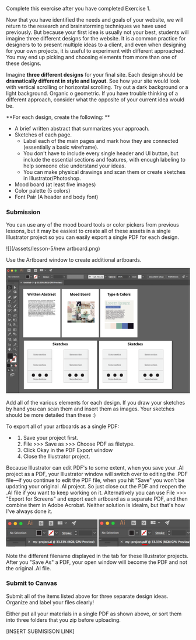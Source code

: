 Complete this exercise after you have completed Exercise 1.

Now that you have identified the needs and goals of your website, we will return to the research and brainstorming techniques we have used previously. But because your first idea is usually not your best, students will imagine three different designs for the website. It is a common practice for designers to to present multiple ideas to a client, and even when designing for your own projects, it is useful to experiment with different approached. You may end up picking and choosing elements from more than one of these designs.

Imagine **three different designs** for your final site. Each design should be **dramatically different in style and layout**. See how your site would look with vertical scrolling or horizontal scrolling. Try out a dark background or a light background. Organic o geometric. If you have trouble thinking of a different approach, consider what the opposite of your current idea would be.

**For each design, create the following: **

* A brief written abstract that summarizes your approach.
* Sketches of each page. 
  * Label each of the main pages and mark how they are connected \(essentially a basic wireframe\).
  * You don't have to include every single header and UI button, but include the essential sections and features, with enough labeling to help someone else understand your ideas.
  * You can make physical drawings and scan them or create sketches in Illustrator/Photoshop.
* Mood board \(at least five images\)
* Color palette \(5 colors\)
* Font Pair \(A header and body font\)

### Submission

You can use any of the mood board tools or color pickers from previous lessons, but it may be easiest to create all of these assets in a single Illustrator project so you can easily export a single PDF for each design.

![](/assets/lesson-5/new artboard.png)

Use the Artboard window to create additional artboards.

![](/assets/lesson-5/artboard-mockups.png)

Add all of the various elements for each design. If you draw your sketches by hand you can scan them and insert them as images. Your sketches should be more detailed than these :\)

To export all of your artboards as a single PDF:

* 1. Save your project first.
  2. File &gt;&gt;&gt; Save as &gt;&gt;&gt; Choose PDF as filetype. 
  3. Click Okay in the PDF Export window
  4. Close the Illustrator project.

Because Illustrator can edit PDF's to some extent, when you save your .AI project as a PDF, your Illustrator window will switch over to editing the .PDF file—if you continue to edit the PDF file, when you hit "Save" you won't be updating your original .AI project. So just close out the PDF and reopen the .AI file if you want to keep working on it. Alternatively you can use File &gt;&gt;&gt; "Export for Screens" and export each artboard as a separate PDF, and then combine them in Adobe Acrobat. Neither solution is idealm, but that's how I've always done it.

![](/assets/lesson-5/illustrator-file-type-warning.jpg)

Note the different filename displayed in the tab for these Illustrator projects. After you "Save As" a PDF, your open window will become the PDF and not the original .AI file.

### Submit to Canvas

Submit all of the items listed above for three separate design ideas. Organize and label your files clearly!

Either put all your materials in a single PDF as shown above, or sort them into three folders that you zip before uploading.

\[INSERT SUBMISISON LINK\]

